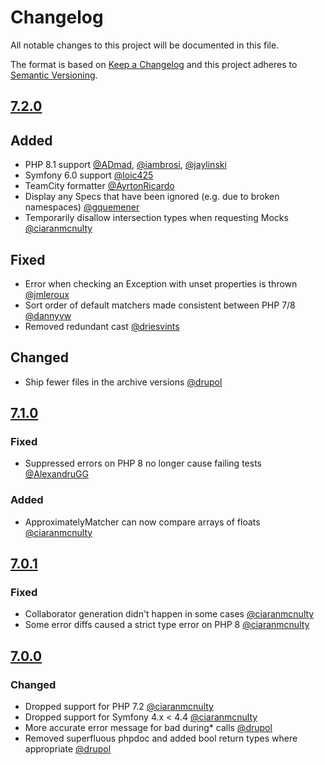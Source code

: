 # Changelog
All notable changes to this project will be documented in this file.

The format is based on [Keep a Changelog](http://keepachangelog.com/en/1.0.0/)
and this project adheres to [Semantic Versioning](http://semver.org/spec/v2.0.0.html).

## [7.2.0]

## Added
 - PHP 8.1 support [@ADmad](https://github.com/ADmad), [@iambrosi](https://github.com/iambrosi), [@jaylinski](https://github.com/jaylinski)
 - Symfony 6.0 support [@loic425](https://github.com/ADmad)
 - TeamCity formatter [@AyrtonRicardo](https://github.com/AyrtonRicardo)
 - Display any Specs that have been ignored (e.g. due to broken namespaces) [@gquemener](https://github.com/gquemener)
 - Temporarily disallow intersection types when requesting Mocks [@ciaranmcnulty](https://github.com/ciaranmcnulty)

## Fixed
 - Error when checking an Exception with unset properties is thrown [@jmleroux](https://github.com/jmleroux)
 - Sort order of default matchers made consistent between PHP 7/8 [@dannyvw](https://github.com/dannyvw)
 - Removed redundant cast [@driesvints](https://github.com/drupol)

## Changed
 - Ship fewer files in the archive versions [@drupol](https://github.com/drupol)

## [7.1.0]
### Fixed
- Suppressed errors on PHP 8 no longer cause failing tests [@AlexandruGG](https://github.com/AlexandruGG)

### Added
- ApproximatelyMatcher can now compare arrays of floats [@ciaranmcnulty](https://github.com/ciaranmcnulty)

## [7.0.1]
### Fixed
- Collaborator generation didn't happen in some cases [@ciaranmcnulty](https://github.com/ciaranmcnulty)
- Some error diffs caused a strict type error on PHP 8 [@ciaranmcnulty](https://github.com/ciaranmcnulty)

## [7.0.0]

### Changed
 - Dropped support for PHP 7.2 [@ciaranmcnulty](https://github.com/ciaranmcnulty)
 - Dropped support for Symfony 4.x < 4.4 [@ciaranmcnulty](https://github.com/ciaranmcnulty)
 - More accurate error message for bad during* calls [@drupol](https://github.com/drupol)
 - Removed superfluous phpdoc and added bool return types where appropriate [@drupol](https://github.com/drupol)

[7.2.0]: https://github.com/phpspec/phpspec/compare/7.1.0...7.2.0
[7.1.0]: https://github.com/phpspec/phpspec/compare/7.0.1...7.1.0
[7.0.1]: https://github.com/phpspec/phpspec/compare/7.0.0...7.0.1
[7.0.0]: https://github.com/phpspec/phpspec/compare/6.2.2...7.0.0
